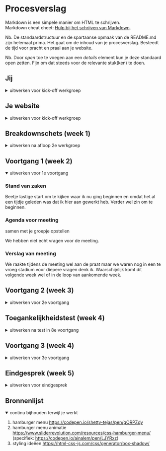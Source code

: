 # Procesverslag
Markdown is een simpele manier om HTML te schrijven.  
Markdown cheat cheet: [Hulp bij het schrijven van Markdown](https://github.com/adam-p/markdown-here/wiki/Markdown-Cheatsheet).

Nb. De standaardstructuur en de spartaanse opmaak van de README.md zijn helemaal prima. Het gaat om de inhoud van je procesverslag. Besteedt de tijd voor pracht en praal aan je website.

Nb. Door *open* toe te voegen aan een *details* element kun je deze standaard open zetten. Fijn om dat steeds voor de relevante stuk(ken) te doen.





## Jij

<details>
<summary>uitwerken voor kick-off werkgroep</summary>

### Auteur:
Jim Jansen

#### Je startniveau:
Blauw

#### Je focus:
Surface plane
</details>





## Je website

<details>
<summary>uitwerken voor kick-off werkgroep</summary>

### Je opdracht:
[Bataleon.eu](https://eu.bataleon.com)

#### Screenshot(s) van de eerste pagina (small screen): 
Bataleon home\
<img src="images/bataleon_home.jpg" width="375px" alt="Bataleon homepage">

#### Screenshot(s) van de tweede pagina (small screen):
hier de naam van de pagina\
<img src="images/bataleon_tech.jpg" width="375px" alt="Bataleon tech">
</details>



## Breakdownschets (week 1)

<details>
<summary>uitwerken na afloop 2e werkgroep</summary>

### de hele pagina:
Bataleon home full\
<img src="images/homeFullsmall.png" width="375px" alt="Screenshot gehele homepagina">

### dynamisch deel (bijv menu):
Dynamisch onderdeel\
<img src="images/dynamic1.jpg" width="375px" alt="breakdown van een dynamisch deel">

### wellicht nog een dynamisch deel (bijv filter): 
<img src="images/dynamischdeel2.png" width="375px" alt="breakdown van nog een dynamisch deel">

</details>





## Voortgang 1 (week 2)

<details open>
<summary>uitwerken voor 1e voortgang</summary>

### Stand van zaken
Beetje lastige start om te kijken waar ik nu ging beginnen en omdat het al een tijdje geleden was dat ik hier aan gewerkt heb. Verder wel zin om te beginnen.


### Agenda voor meeting
samen met je groepje opstellen

We hebben niet echt vragen voor de meeting.

### Verslag van meeting
We raakte tijdens de meeting wel aan de praat maar we waren nog in een te vroeg stadium voor diepere vragen denk ik. Waarschijnlijk komt dit volgende week wel of in de loop van aankomende week.


</details>





## Voortgang 2 (week 3)

<details>
<summary>uitwerken voor 2e voortgang</summary>

### Stand van zaken
Ik had wat moeite met nth-of-type toepassen en sommige paragrafen en headers deden maar niet wat ik wilde. Bleek dat ik mijn footer op een regel na
in mijn main had staan en dat is nu net waar je dan uren overheen kijkt. Ben nu een start 


### Agenda voor meeting
 Nogmaals geen vragen voor de meeting. We gingen liever tijdens de call in gesprek en dan kijken of er wat ter sprake kwam.

### Verslag van meeting
We hebben bij elkaar gekeken, iedereen had de eerste pagina zo goed als af, misschien nog een paar kleine dingetjes die gedaan moesten worden maar 90% stond er en gaf een goed beeld van hoe het eruit zou komen te zien.

Wat vragen over div's en classes
:nth-of-type zat op mijn li en niet op de img, waardoor mijn patroon niet meer klopte.

</details>





## Toegankelijkheidstest (week 4)

<details>
<summary>uitwerken na test in 8e voortgang</summary>

### Bevindingen
Met verschillende brillen was het effect meer vervelend voor alles en niet per se mijn site. Met de low contrast had ik meer moeite de html export vinden op Visual studio code dan het lezen van mijn teksten. Ook was de Parkinson test opvallend in zijn gebruik.


#### Titel eerste bevinding
Parkinson is iets wat ik dus echt nooit van me leven zou willen hebben, maar denk dat iedereen het daar mee eens is. De lichte stand was opzich nog wel te hendelen
en ik kon prima scrollen en websites gebruiken. ik kan me voorstellen op een mobile device met touch dat het dan moeilijker wordt om kleine gestures of interacties te gebruiken. De hogere standen waren echt totaal niet te doen en ik klikte eigenlijk op alles behalve wat ik wilde. Je verwijderde nog net je system32 niet. 

Parkinson verhelp je niet, maar rekening houden met grotere knoppen en zo min mogelijk gefriemel zou mensen met de ziekte enorm helpen. Om hovers of klikbare elementen op een div of li te zetten ipv de h2,3, enz kan daarbij helpen.

#### Titel tweede bevinding.
Bij de screenreader test werd ik langzaam gek. Eerst stond mijn voice assist op chinees en werd alles heel krom  met een accent uitgesproken en zei ze de getallen in het Chinees. (Wel wat geleerd nu). Ik heb het wel gelaten want het downloaden van andere stemmen duurt blijkbaar heel lang. Als ik niks deed en de voice assist haar ding liet doen las ze keurig alles op van mijn website, ik had de alt tekst bij mijn elementen goed ingevuld en die werden goed opgelezen, ik had alleen zelf niet echt goed door hoe ik kon navigeren omdat ik voice assist nooit gebruik. 

Om dat op te lossen moet je gewoon zorgen dat je je alt tekst op orde hebt en vanuit de gebruikers zijn of haar kant een goed werkende en ingestelde screenreader.


#### Titel volgende bevinding. 
Van de brillen was die met de zwarte vlek in het midden het ergste. Ik kan er natuurlijk omheen kijken want het blijft niet in het midden van mijn zicht. Ik heb zo goed mogelijk geprobeerd niet om de stip heen te kijken maar toen besefte ik buiten mijn scherm ook niks meer kon.

De screenreader functie is dus de beste optie.


#### Titel nog een bevinding. 
Contrast viel me bij een paar afbeeldingen en achtergronden op. Geel is soms lastig te lezen bepaalde kleuren en dat gebruik ik op de homepage vooral. Het is niet altijd te lezen en daarom heb ik met de contrast checker gekeken wat nu wel of niet kon.

Niet iedere kleur past echt helemaal, maar ik wilde wel een interessante site hebben qua kleuren ipv alles hetzelfde.

</details>



## Voortgang 3 (week 4)

<details>
<summary>uitwerken voor 3e voortgang</summary>

### Stand van zaken
We hadden dit keer wel vragen (eindelijk) over bepaalde elementen uit onze sites die niet aangesproken werden, ik had bijvoorbeeld iets met afbeeldingen wat niet werkte en we hebben daar kort over gesproken om het op te lossen. Ook waren we allemaal nog niet heel ver met de tweede pagina, maar daar hadden we wel hoop voor dat het goed kwam.


### Agenda voor meeting
Onze groepschat ziet er zo uit:
yo hebben jullie vragen?
"nee niet echt, we kijken wel"

### Verslag van meeting
hier na afloop snel de uitkomsten van de meeting vastleggen

Afbeeldingen met (odd) werken nu wel bij mij
</details>





## Eindgesprek (week 5)

<details>
<summary>uitwerken voor eindgesprek</summary>

### Stand van zaken
Ik kon niet veel laten zien aan Vasilis in ons eerste gesprek. Mijn upload naar Github werkte niet en hij kon dus niks beoordelen. In een tweede gesprek zijn we nog naar mijn site wezen kijken en heb ik er daarna aan gewerkt. Ik heb extra onderdelen toegevoegd en wat onderdelen verbeterd.

### Screenshot(s)

<img src="images/Screenshot1.png" width="375px" alt="screenshot1">
<img src="images/Screenshot2.png" width="375px" alt="screenshot2">
<img src="images/Screenshot3.png" width="375px" alt="screenshot3">
<img src="images/Screenshot4.png" width="375px" alt="screenshot4">
<img src="images/Screenshot5.png" width="375px" alt="screenshot5">

</details>


## Bronnenlijst

<details open>
<summary>continu bijhouden terwijl je werkt</summary>


1. hamburger menu https://codepen.io/shetty-tejas/pen/gORPZdy
2. hamburger menu animatie https://www.sliderrevolution.com/resources/css-hamburger-menu/ (specifiek: https://codepen.io/ainalem/pen/LJYRxz)
3. styling ideëen https://html-css-js.com/css/generator/box-shadow/

</details>